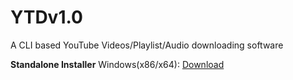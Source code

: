 # YTDv1.0
A CLI based YouTube Videos/Playlist/Audio downloading software

**Standalone Installer**
Windows(x86/x64): [Download](https://www.mediafire.com/file/7np2n2149tj5ba5/ytd_setup.exe/file)
